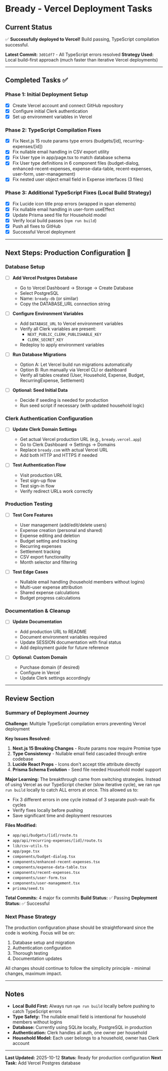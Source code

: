 # Bready - Vercel Deployment Tasks

## Current Status
✅ **Successfully deployed to Vercel!** Build passing, TypeScript compilation successful.

**Latest Commit:** `3d01df7` - All TypeScript errors resolved
**Strategy Used:** Local build-first approach (much faster than iterative Vercel deployments)

---

## Completed Tasks ✅

### Phase 1: Initial Deployment Setup
- [x] Create Vercel account and connect GitHub repository
- [x] Configure initial Clerk authentication
- [x] Set up environment variables in Vercel

### Phase 2: TypeScript Compilation Fixes
- [x] Fix Next.js 15 route params type errors (budgets/[id], recurring-expenses/[id])
- [x] Fix nullable email handling in CSV export utility
- [x] Fix User type in app/page.tsx to match database schema
- [x] Fix User type definitions in 6 component files (budget-dialog, enhanced-recent-expenses, expense-data-table, recent-expenses, user-form, user-management)
- [x] Fix nested user object email field in Expense interfaces (3 files)

### Phase 3: Additional TypeScript Fixes (Local Build Strategy)
- [x] Fix Lucide icon title prop errors (wrapped in span elements)
- [x] Fix nullable email handling in user-form useEffect
- [x] Update Prisma seed file for Household model
- [x] Verify local build passes (`npm run build`)
- [x] Push all fixes to GitHub
- [x] Successful Vercel deployment

---

## Next Steps: Production Configuration 🚀

### Database Setup
- [ ] **Add Vercel Postgres Database**
  - Go to Vercel Dashboard → Storage → Create Database
  - Select PostgreSQL
  - Name: `bready-db` (or similar)
  - Copy the DATABASE_URL connection string

- [ ] **Configure Environment Variables**
  - Add `DATABASE_URL` to Vercel environment variables
  - Verify all Clerk variables are present:
    - `NEXT_PUBLIC_CLERK_PUBLISHABLE_KEY`
    - `CLERK_SECRET_KEY`
  - Redeploy to apply environment variables

- [ ] **Run Database Migrations**
  - Option A: Let Vercel build run migrations automatically
  - Option B: Run manually via Vercel CLI or dashboard
  - Verify all tables created (User, Household, Expense, Budget, RecurringExpense, Settlement)

- [ ] **Optional: Seed Initial Data**
  - Decide if seeding is needed for production
  - Run seed script if necessary (with updated household logic)

### Clerk Authentication Configuration
- [ ] **Update Clerk Domain Settings**
  - Get actual Vercel production URL (e.g., `bready.vercel.app`)
  - Go to Clerk Dashboard → Settings → Domains
  - Replace `bready.com` with actual Vercel URL
  - Add both HTTP and HTTPS if needed

- [ ] **Test Authentication Flow**
  - Visit production URL
  - Test sign-up flow
  - Test sign-in flow
  - Verify redirect URLs work correctly

### Production Testing
- [ ] **Test Core Features**
  - User management (add/edit/delete users)
  - Expense creation (personal and shared)
  - Expense editing and deletion
  - Budget setting and tracking
  - Recurring expenses
  - Settlement tracking
  - CSV export functionality
  - Month selector and filtering

- [ ] **Test Edge Cases**
  - Nullable email handling (household members without logins)
  - Multi-user expense attribution
  - Shared expense calculations
  - Budget progress calculations

### Documentation & Cleanup
- [ ] **Update Documentation**
  - Add production URL to README
  - Document environment variables required
  - Update SESSION documentation with final status
  - Add deployment guide for future reference

- [ ] **Optional: Custom Domain**
  - Purchase domain (if desired)
  - Configure in Vercel
  - Update Clerk settings accordingly

---

## Review Section

### Summary of Deployment Journey

**Challenge:** Multiple TypeScript compilation errors preventing Vercel deployment

**Key Issues Resolved:**
1. **Next.js 15 Breaking Changes** - Route params now require Promise type
2. **Type Consistency** - Nullable email field cascaded through entire codebase
3. **Lucide React Props** - Icons don't accept title attribute directly
4. **Prisma Schema Evolution** - Seed file needed Household model support

**Major Learning:**
The breakthrough came from switching strategies. Instead of using Vercel as our TypeScript checker (slow iterative cycle), we ran `npm run build` locally to catch ALL errors at once. This allowed us to:
- Fix 3 different errors in one cycle instead of 3 separate push-wait-fix cycles
- Verify fixes locally before pushing
- Save significant time and deployment resources

**Files Modified:**
- `app/api/budgets/[id]/route.ts`
- `app/api/recurring-expenses/[id]/route.ts`
- `lib/csv-utils.ts`
- `app/page.tsx`
- `components/budget-dialog.tsx`
- `components/enhanced-recent-expenses.tsx`
- `components/expense-data-table.tsx`
- `components/recent-expenses.tsx`
- `components/user-form.tsx`
- `components/user-management.tsx`
- `prisma/seed.ts`

**Total Commits:** 4 major fix commits
**Build Status:** ✅ Passing
**Deployment Status:** ✅ Successful

### Next Phase Strategy

The production configuration phase should be straightforward since the code is working. Focus will be on:
1. Database setup and migration
2. Authentication configuration
3. Thorough testing
4. Documentation updates

All changes should continue to follow the simplicity principle - minimal changes, maximum impact.

---

## Notes

- **Local Build First:** Always run `npm run build` locally before pushing to catch TypeScript errors
- **Type Safety:** The nullable email field is intentional for household members without logins
- **Database:** Currently using SQLite locally, PostgreSQL in production
- **Authentication:** Clerk handles all auth, one owner per household
- **Household Model:** Each user belongs to a household, owner has Clerk account

---

**Last Updated:** 2025-10-12
**Status:** Ready for production configuration
**Next Task:** Add Vercel Postgres database
